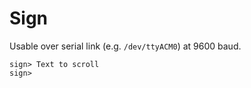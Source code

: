 # Sign

Usable over serial link (e.g. `/dev/ttyACM0`) at 9600 baud.

```
sign> Text to scroll
sign>
```
